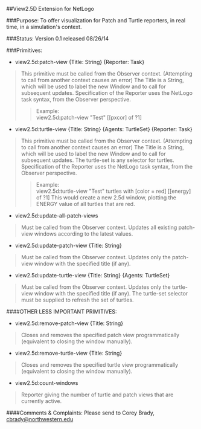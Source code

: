 ##View2.5D Extension for NetLogo

###Purpose:
To offer visualization for Patch and Turtle reporters, in real time, in a simulation's context.

###Status:
Version 0.1 released 08/26/14

###Primitives:

- view2.5d:patch-view {Title: String} {Reporter: Task}
> This primitive must be called from the Observer context.  (Attempting to call from another context causes an error)
> The Title is a String, which will be used to label the new Window and to call for subsequent updates.
> Specification of the Reporter uses the NetLogo task syntax, from the Observer perspective.  
>> Example:  
>> view2.5d:patch-view "Test" [[pxcor] of ?1]

- view2.5d:turtle-view {Title: String} {Agents: TurtleSet} {Reporter: Task}
> This primitive must be called from the Observer context.  (Attempting to call from another context causes an error)
> The Title is a String, which will be used to label the new Window and to call for subsequent updates.
> The turtle-set is any selector for turtles.
> Specification of the Reporter uses the NetLogo task syntax, from the Observer perspective.
>> Example:  
>> view2.5d:turtle-view "Test" turtles with [color = red] [[energy] of ?1]
>> This would create a new 2.5d window, plotting the ENERGY value of all turtles that are red.

- view2.5d:update-all-patch-views
> Must be called from the Observer context.  Updates all existing patch-view windows according to the latest values.

- view2.5d:update-patch-view {Title: String}
> Must be called from the Observer context.  Updates only the patch-view window with the specified title (if any).

- view2.5d:update-turtle-view {Title: String} {Agents: TurtleSet}
> Must be called from the Observer context.  Updates only the turtle-view window with the specified title (if any). 
> The turtle-set selector must be supplied to refresh the set of turtles.

####OTHER LESS IMPORTANT PRIMITIVES:

- view2.5d:remove-patch-view {Title: String}
> Closes and removes the specified patch view programmatically (equivalent to closing the window manually).

- view2.5d:remove-turtle-view {Title: String}
> Closes and removes the specified turtle view programmatically (equivalent to closing the window manually).

- view2.5d:count-windows
> Reporter giving the number of turtle and patch views that are currently active.


####Comments & Complaints:
Please send to Corey Brady, cbrady@northwestern.edu


